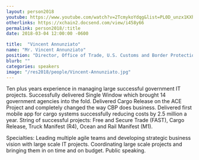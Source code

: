 ```yaml
---
layout: person2018
youtube: https://www.youtube.com/watch?v=2TcmykoYdqg&list=PL0D_unzx1KXhvrIzPl1j0mrihgq44nGOh&index=20&t=0s
otherlinks: https://xchain2.docsend.com/view/i458y66
permalink: person2018/:title
date: 2018-03-04 12:00:00 -0600

title:  "Vincent Annunziato"
name: "Mr. Vincent Annunziato"
position: "Director, Office of Trade, U.S. Customs and Border Protection"
blurb: ""
categories: speakers
image: "/res2018/people/Vincent-Annunziato.jpg"
---
```


Ten plus years experience in managing large successful government IT projects. Successfully delivered Single Window which brought 14 government agencies into the fold. Delivered Cargo Release on the ACE Project and completely changed the way CBP does business. Delivered first mobile app for cargo systems successfully reducing costs by 2.5 million a year. String of successful projects: Free and Secure Trade (FAST), Cargo Release, Truck Manifest (R4), Ocean and Rail Manifest (M1). 

Specialties: Leading multiple agile teams and developing strategic business vision with large scale IT projects. Coordinating large scale projects and bringing them in on time and on budget. Public speaking.
